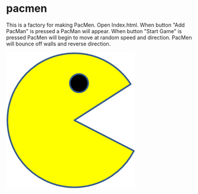 # pacmen
This is a factory for making PacMen.
Open Index.html.
When button "Add PacMan" is pressed a PacMan will appear.
When button "Start Game" is pressed PacMen will begin to move at random speed and direction.
PacMen will bounce off walls and reverse direction. 

<img src="/images/PacMan1.png">
